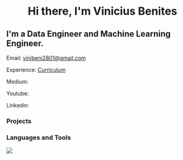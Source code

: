 <h1 align="center">Hi there, I'm Vinicius Benites</h1>

## I'm a **Data Engineer** and **Machine Learning Engineer**.

Email: [vinibeni2801@gmail.com](mailto:vinibeni2801@gmail.com)

Experience: [Curriculum](https://vinibeni2801.github.io/viniciusbenites.github.io/)

Medium:

Youtube:

Linkedin:

### Projects

### Languages and Tools

![](https://skillicons.dev/icons?i=aws,gcp,azure,py,go,docker,kubernetes,terraform,ansible,git,github,gitlab,bitbucket,jenkins,kafka,mysql,postgres,mongodb,redis&theme=light)




